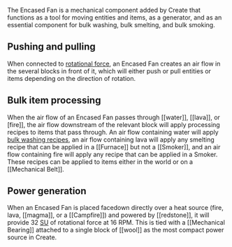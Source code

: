 The Encased Fan is a mechanical component added by Create that functions as a tool for moving entities and items, as a generator, and as an essential component for bulk washing, bulk smelting, and bulk smoking.

## Pushing and pulling

When connected to [rotational force](The-Basics-of-Rotation-in-Create), an Encased Fan creates an air flow in the several blocks in front of it, which will either push or pull entities or items depending on the direction of rotation.

## Bulk item processing

When the air flow of an Encased Fan passes through [[water]], [[lava]], or [fire]], the air flow downstream of the relevant block will apply processing recipes to items that pass through. An air flow containing water will apply [bulk washing recipes](Bulk-Washing-Recipes), an air flow containing lava will apply any smelting recipe that can be applied in a [[Furnace]] but not a [[Smoker]], and an air flow containing fire will apply any recipe that can be applied in a Smoker. These recipes can be applied to items either in the world or on a [[Mechanical Belt]].

## Power generation

When an Encased Fan is placed facedown directly over a heat source (fire, lava, [[magma]], or a [[Campfire]]) and powered by [[redstone]], it will provide 32 [SU](Stress-Units%2C-Capacity-and-Impact) of rotational force at 16 RPM. This is tied with a [[Mechanical Bearing]] attached to a single block of [[wool]] as the most compact power source in Create.